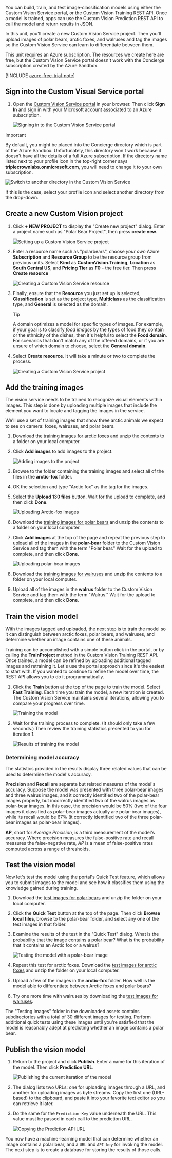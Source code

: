 You can build, train, and test image-classification models using either the Custom Vision Service portal, or the Custom Vision Training REST API. Once a model is trained, apps can use the Custom Vision Prediction REST API to call the model and return results in JSON.

In this unit, you'll create a new Custom Vision Service project. Then you'll upload images of polar bears, arctic foxes, and walruses and tag the images so the Custom Vision Service can learn to differentiate between them.

This unit requires an Azure subscription. The resources we create here are free, but the Custom Vision Service portal doesn't work with the Concierge subscription created by the Azure Sandbox.

[!INCLUDE [azure-free-trial-note](../../../includes/azure-free-trial-note.md)]

## Sign into the Custom Visual Service portal

1. Open the [Custom Vision Service portal](https://www.customvision.ai/?azure-portal=true) in your browser. Then click **Sign In** and sign in with your Microsoft account associated to an Azure subscription.

    ![Signing in to the Custom Vision Service portal](../media/9-portal-sign-in.png)

> [!IMPORTANT]
> By default, you might be placed into the Concierge directory which is part of the Azure Sandbox. Unfortunately, this directory won't work because it doesn't have all the details of a full Azure subscription. If the directory name listed next to your profile icon in the top-right corner says **triplecrownlabs.onmicrosoft.com**, you will need to change it to your own subscription.
>
> ![Switch to another directory in the Custom Vision Service](../media/9-switch-directories.png)
>
> If this is the case, select your profile icon and select another directory from the drop-down.

## Create a new Custom Vision project

1. Click **+ NEW PROJECT** to display the "Create new project" dialog. Enter a project name such as "Polar Bear Project", then press **create new**.

    ![Setting up a Custom Vision Service project](../media/9-new-project-1.png)

1. Enter a resource name such as "polarbears", choose *your own* Azure **Subscription** and **Resource Group** to be the resource group from previous units. Select **Kind** as **CustomVision.Training**, **Location** as **South Central US**, and **Pricing Tier** as **F0** - the free tier. Then press **Create resource**

    ![Creating a Custom Vision Service resource](../media/9-new-project-2.png)

1. Finally, ensure that the **Resource** you just set up is selected, **Classification** is set as the project type, **Multiclass** as the classification type, and **General** is selected as the domain.

    > [!TIP]
    > A domain optimizes a model for specific types of images. For example, if your goal is to classify _food images_ by the types of food they contain or the ethnicity of the dishes, then it's helpful to select the **Food domain**. For scenarios that don't match any of the offered domains, or if you are unsure of which domain to choose, select the **General domain**.

1. Select **Create resource**. It will take a minute or two to complete the process.

    ![Creating a Custom Vision Service project](../media/9-new-project-3.png)

## Add the training images

The vision service needs to be trained to recognize visual elements within images. This step is done by uploading multiple images that include the element you want to locate and tagging the images in the service.

We'll use a set of training images that show three arctic animals we expect to see on camera: foxes, walruses, and polar bears.

1. Download the [training images for arctic foxes](https://github.com/MicrosoftDocs/mslearn-build-ml-model-with-azure-stream-analytics/raw/master/training-images/arctic-fox.zip) and unzip the contents to a folder on your local computer.

1. Click **Add images** to add images to the project.

    ![Adding images to the project](../media/9-add-images.png)

1. Browse to the folder containing the training images and select all of the files in the **arctic-fox** folder.

1. OK the selection and type "Arctic fox" as the tag for the images.

1. Select the **Upload 130 files** button. Wait for the upload to complete, and then click **Done**.

    ![Uploading Arctic-fox images](../media/9-upload-files-1.png)

1. Download the [training images for polar bears](https://github.com/MicrosoftDocs/mslearn-build-ml-model-with-azure-stream-analytics/raw/master/training-images/polar-bear.zip) and unzip the contents to a folder on your local computer.

1. Click **Add images** at the top of the page and repeat the previous step to upload all of the images in the **polar-bear** folder to the Custom Vision Service and tag them with the term "Polar bear." Wait for the upload to complete, and then click **Done**.

    ![Uploading polar-bear images](../media/9-upload-files-2.png)

1. Download the [training images for walruses](https://github.com/MicrosoftDocs/mslearn-build-ml-model-with-azure-stream-analytics/raw/master/training-images/walrus.zip) and unzip the contents to a folder on your local computer.

1. Upload all of the images in the **walrus** folder to the Custom Vision Service and tag them with the term "Walrus." Wait for the upload to complete, and then click **Done**.

## Train the vision model

With the images tagged and uploaded, the next step is to train the model so it can distinguish between arctic foxes, polar bears, and walruses, and determine whether an image contains one of these animals.

Training can be accomplished with a simple button click in the portal, or by calling the **TrainProject** method in the Custom Vision Training REST API. Once trained, a model can be refined by uploading additional tagged images and retraining it. Let's use the portal approach since it's the easiest to start with. If you wanted to continue to refine the model over time, the REST API allows you to do it programmatically.

1. Click the **Train** button at the top of the page to train the model. Select **Fast Training**. Each time you train the model, a new iteration is created. The Custom Vision Service maintains several iterations, allowing you to compare your progress over time.

    ![Training the model](../media/9-train-model.png)

1. Wait for the training process to complete. (It should only take a few seconds.) Then review the training statistics presented to you for iteration 1.

    ![Results of training the model](../media/9-training-results.png)

### Determining model accuracy

The statistics provided in the results display three related values that can be used to determine the model's accuracy.

**Precision** and **Recall** are separate but related  measures of the model's accuracy. Suppose the model was presented with three polar-bear images and three walrus images, and it correctly identified two of the polar-bear images properly, but incorrectly identified two of the walrus images as polar-bear images. In this case, the precision would be 50% (two of the four images it classified as polar-bear images actually are polar-bear images), while its recall would be 67% (it correctly identified two of the three polar-bear images as polar-bear images).

**AP**, short for *Average Precision*, is a third measurement of the model's accuracy. Where precision measures the false-positive rate and recall measures the false-negative rate, _AP_ is a mean of false-positive rates computed across a range of thresholds.

## Test the vision model

Now let's test the model using the portal's Quick Test feature, which allows you to submit images to the model and see how it classifies them using the knowledge gained during training.

1. Download the [test images for polar bears](https://github.com/MicrosoftDocs/mslearn-build-ml-model-with-azure-stream-analytics/raw/master/test-images/polar-bear.zip) and unzip the folder on your local computer.

1. Click the **Quick Test** button at the top of the page. Then click **Browse local files**, browse to the polar-bear folder, and select any one of the test images in that folder.

1. Examine the results of the test in the "Quick Test" dialog. What is the probability that the image contains a polar bear? What is the probability that it contains an Arctic fox or a walrus?

    ![Testing the model with a polar-bear image](../media/9-quick-test.png)

1. Repeat this test for arctic foxes. Download the [test images for arctic foxes](https://github.com/MicrosoftDocs/mslearn-build-ml-model-with-azure-stream-analytics/raw/master/test-images/arctic-fox.zip) and unzip the folder on your local computer.

1. Upload a few of the images in the **arctic-fox** folder. How well is the model able to differentiate between Arctic foxes and polar bears?

1. Try one more time with walruses by downloading the [test images for walruses](https://github.com/MicrosoftDocs/mslearn-build-ml-model-with-azure-stream-analytics/raw/master/test-images/walrus.zip).

The "Testing Images" folder in the downloaded assets contains subdirectories with a total of 30 different images for testing. Perform additional quick tests using these images until you're satisfied that the model is reasonably adept at predicting whether an image contains a polar bear.

## Publish the vision model

1. Return to the project and click **Publish**. Enter a name for this iteration of the model. Then click **Prediction URL**.

    ![Publishing the current iteration of the model](../media/9-prediction-url.png)

1. The dialog lists two URLs: one for uploading images through a URL, and another for uploading images as byte streams. Copy the first one (URL-based) to the clipboard, and paste it into your favorite text editor so you can retrieve it later.

1. Do the same for the `Prediction-Key` value underneath the URL. This value must be passed in each call to the prediction URL.

    ![Copying the Prediction API URL](../media/9-copy-prediction-url.png)

You now have a machine-learning model that can determine whether an image contains a polar bear, and a `URL` and `API key` for invoking the model. The next step is to create a database for storing the results of those calls.